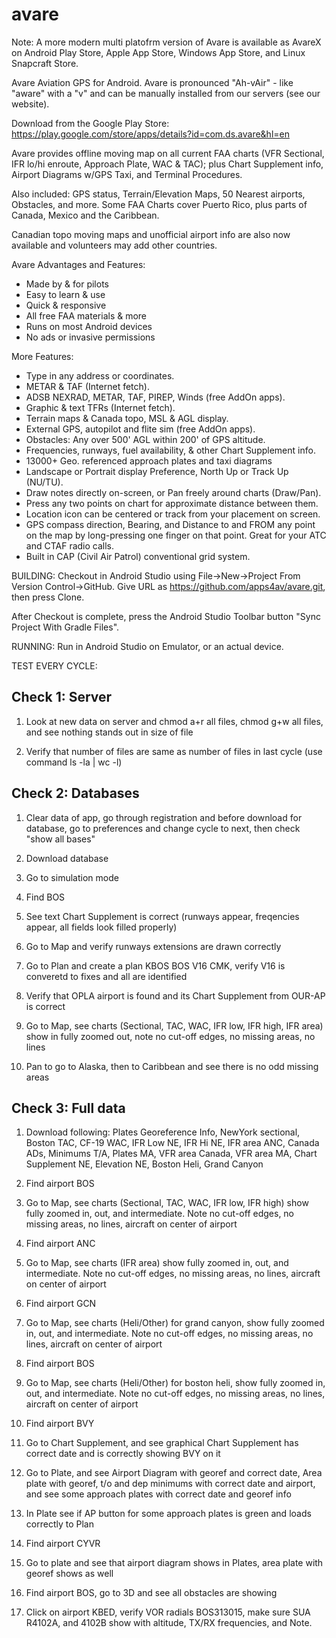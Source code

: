 avare
=====

Note: A more modern multi platofrm version of Avare is available as AvareX on Android Play Store, Apple App Store, Windows App Store, and Linux Snapcraft Store.

Avare Aviation GPS for Android. Avare is pronounced "Ah-vAir" - like "aware" with a "v" and can be manually installed from our servers (see our website).

Download from the Google Play Store: https://play.google.com/store/apps/details?id=com.ds.avare&hl=en

Avare provides offline moving map on all current FAA charts (VFR Sectional, IFR lo/hi enroute, Approach Plate, WAC & TAC); plus Chart Supplement info, Airport Diagrams w/GPS Taxi, and Terminal Procedures. 

Also included: GPS status, Terrain/Elevation Maps, 50 Nearest airports, Obstacles, and more. Some FAA Charts cover Puerto Rico, plus parts of Canada, Mexico and the Caribbean. 

Canadian topo moving maps and unofficial airport info are also now available and volunteers may add other countries.

Avare Advantages and Features:
* Made by & for pilots
* Easy to learn & use
* Quick & responsive
* All free FAA materials & more
* Runs on most Android devices
* No ads or invasive permissions

More Features:
* Type in any address or coordinates.
* METAR & TAF (Internet fetch).
* ADSB NEXRAD, METAR, TAF, PIREP, Winds (free AddOn apps).
* Graphic & text TFRs (Internet fetch).
* Terrain maps & Canada topo, MSL & AGL display.
* External GPS, autopilot and flite sim (free AddOn apps).
* Obstacles: Any over 500' AGL within 200' of GPS altitude.
* Frequencies, runways, fuel availability, & other Chart Supplement info.
* 13000+ Geo. referenced approach plates and taxi diagrams
* Landscape or Portrait display Preference, North Up or Track Up (NU/TU).
* Draw notes directly on-screen, or Pan freely around charts (Draw/Pan).
* Press any two points on chart for approximate distance between them.
* Location icon can be centered or track from your placement on screen.
* GPS compass direction, Bearing, and Distance to and FROM any point on the map by long-pressing one finger on that point. Great for your ATC and CTAF radio calls.
* Built in CAP (Civil Air Patrol) conventional grid system.


BUILDING:
Checkout in Android Studio using File->New->Project From Version Control->GitHub. Give URL as https://github.com/apps4av/avare.git, then press Clone.

After Checkout is complete, press the Android Studio Toolbar button "Sync Project With Gradle Files".

RUNNING:
Run in Android Studio on Emulator, or an actual device.

TEST EVERY CYCLE:

Check 1: Server
---------------

1. Look at new data on server and chmod a+r all files, chmod g+w all files, and see nothing stands out in size of file

2. Verify that number of files are same as number of files in last cycle (use command ls -la | wc -l)

Check 2: Databases
------------------

1. Clear data of app, go through registration and before download for database, go to preferences and change cycle to next, then check "show all bases"

2. Download database

3. Go to simulation mode

4. Find BOS

5. See text Chart Supplement is correct (runways appear, freqencies appear, all fields look filled properly)

6. Go to Map and verify runways extensions are drawn correctly

7. Go to Plan and create a plan KBOS BOS V16 CMK, verify V16 is converetd to fixes and all are identified

8. Verify that OPLA airport is found and its Chart Supplement from OUR-AP is correct

9. Go to Map, see charts (Sectional, TAC, WAC, IFR low, IFR high, IFR area) show in fully zoomed out, note no cut-off edges, no missing areas, no lines

10. Pan to go to Alaska, then to Caribbean and see there is no odd missing areas

Check 3: Full data
------------------

1. Download following: Plates Georeference Info, NewYork sectional, Boston TAC, CF-19 WAC, IFR Low NE, IFR Hi NE, IFR area ANC, Canada ADs, Minimums T/A, Plates MA, VFR area Canada, VFR area MA, Chart Supplement NE, Elevation NE, Boston Heli, Grand Canyon

2. Find airport BOS

3. Go to Map, see charts (Sectional, TAC, WAC, IFR low, IFR high) show fully zoomed in, out, and intermediate. Note no cut-off edges, no missing areas, no lines, aircraft on center of airport

4. Find airport ANC

5. Go to Map, see charts (IFR area) show fully zoomed in, out, and intermediate. Note no cut-off edges, no missing areas, no lines, aircraft on center of airport

6. Find airport GCN

7. Go to Map, see charts (Heli/Other) for grand canyon, show fully zoomed in, out, and intermediate. Note no cut-off edges, no missing areas, no lines, aircraft on center of airport

8. Find airport BOS

9. Go to Map, see charts (Heli/Other) for boston heli, show fully zoomed in, out, and intermediate. Note no cut-off edges, no missing areas, no lines, aircraft on center of airport

10. Find airport BVY

11. Go to Chart Supplement, and see graphical Chart Supplement has correct date and is correctly showing BVY on it

12. Go to Plate, and see Airport Diagram with georef and correct date, Area plate with georef, t/o and dep minimums with correct date and airport, and see some approach plates with correct date and georef info

13. In Plate see if AP button for some approach plates is green and loads correctly to Plan

14. Find airport CYVR

15. Go to plate and see that airport diagram shows in Plates, area plate with georef shows as well

16. Find airport BOS, go to 3D and see all obstacles are showing

17. Click on airport KBED, verify VOR radials BOS313015, make sure SUA R4102A, and 4102B show with altitude, TX/RX frequencies, and Note.

